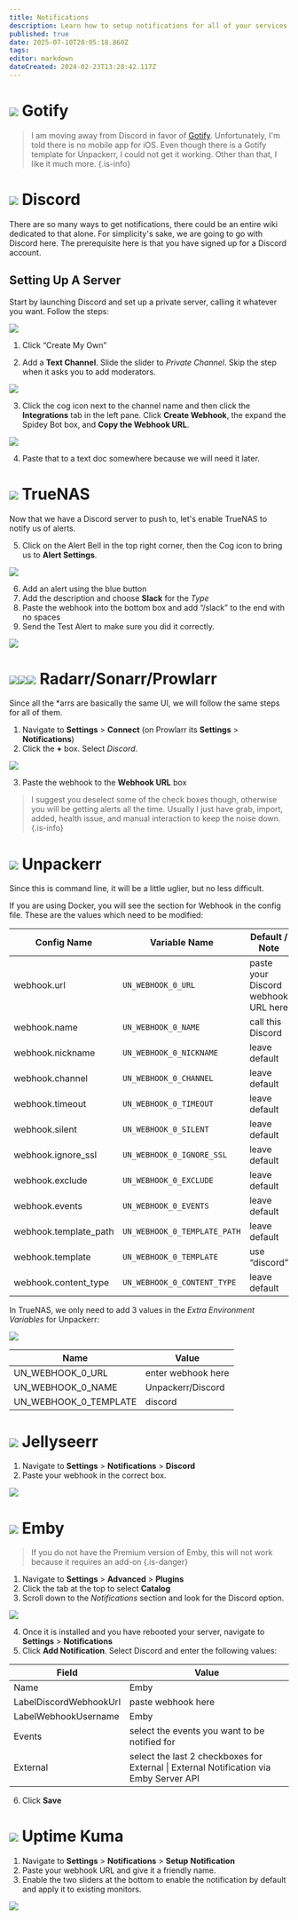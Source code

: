 ```yaml
---
title: Notifications
description: Learn how to setup notifications for all of your services!
published: true
date: 2025-07-10T20:05:18.860Z
tags: 
editor: markdown
dateCreated: 2024-02-23T13:28:42.117Z
---
```


# <img src="/gotify.png" class="tab-icon"> Gotify

> I am moving away from Discord in favor of [Gotify](/gotify). Unfortunately, I'm told there is no mobile app for iOS. Even though there is a Gotify template for Unpackerr, I could not get it working. Other than that, I like it much more.
{.is-info}


# <img src="/discord.png" class="tab-icon"> Discord

There are so many ways to get notifications, there could be an entire wiki dedicated to that alone. For simplicity's sake, we are going to go with Discord here. The prerequisite here is that you have signed up for a Discord account.

## Setting Up A Server

Start by launching Discord and set up a private server, calling it whatever you want. Follow the steps:

![](https://wiki.hydrology.cc/screenshot_from_2024-02-12_17-28-15.png)

1. Click “Create My Own”

1. Add a **Text Channel**. Slide the slider to *Private Channel*. Skip the step when it asks you to add moderators.

![](https://wiki.hydrology.cc/screenshot_from_2024-02-12_17-31-13.png)

3. Click the cog icon next to the channel name and then click the **Integrations** tab in the left pane. Click **Create Webhook**, the expand the Spidey Bot box, and **Copy the Webhook URL**.

![](https://wiki.hydrology.cc/screenshot_from_2024-02-12_17-34-09.png)

4. Paste that to a text doc somewhere because we will need it later. 

# <img src="/truenas.png" class="tab-icon"> TrueNAS

Now that we have a Discord server to push to, let's enable TrueNAS to notify us of alerts.

5. Click on the Alert Bell in the top right corner, then the Cog icon to bring us to **Alert Settings**. 

![](https://wiki.hydrology.cc/screenshot_from_2024-02-12_17-37-33.png)

6. Add an alert using the blue button
7. Add the description and choose **Slack** for the *Type*
8. Paste the webhook into the bottom box and add “/slack” to the end with no spaces
9. Send the Test Alert to make sure you did it correctly.

![](https://wiki.hydrology.cc/screenshot_from_2024-02-12_17-38-44.png)

# <img src="/radarr.png" class="tab-icon"><img src="/sonarr.png" class="tab-icon"><img src="/prowlarr.png" class="tab-icon"> Radarr/Sonarr/Prowlarr

Since all the \*arrs are basically the same UI, we will follow the same steps for all of them.

1. Navigate to **Settings** > **Connect** (on Prowlarr its **Settings** > **Notifications**) 
1. Click the **\+** box. Select *Discord*. 

![](https://wiki.hydrology.cc/screenshot_from_2024-02-12_17-44-43.png)

3. Paste the webhook to the **Webhook URL** box
> I suggest you deselect some of the check boxes though, otherwise you will be getting alerts all the time. Usually I just have grab, import, added, health issue, and manual interaction to keep the noise down.
{.is-info}


# <img src="/unpackerr.png" class="tab-icon"> Unpackerr

Since this is command line, it will be a little uglier, but no less difficult. 

If you are using Docker, you will see the section for Webhook in the config file. These are the values which need to be modified:

| Config Name | Variable Name | Default / Note |
| --- | --- | --- |
| webhook.url | `UN_WEBHOOK_0_URL` | paste your Discord webhook URL here |
| webhook.name | `UN_WEBHOOK_0_NAME` | call this Discord |
| webhook.nickname | `UN_WEBHOOK_0_NICKNAME` | leave default |
| webhook.channel | `UN_WEBHOOK_0_CHANNEL` | leave default |
| webhook.timeout | `UN_WEBHOOK_0_TIMEOUT` | leave default |
| webhook.silent | `UN_WEBHOOK_0_SILENT` | leave default |
| webhook.ignore\_ssl | `UN_WEBHOOK_0_IGNORE_SSL` | leave default |
| webhook.exclude | `UN_WEBHOOK_0_EXCLUDE` | leave default |
| webhook.events | `UN_WEBHOOK_0_EVENTS` | leave default |
| webhook.template\_path | `UN_WEBHOOK_0_TEMPLATE_PATH` | leave default |
| webhook.template | `UN_WEBHOOK_0_TEMPLATE` | use “discord” |
| webhook.content\_type | `UN_WEBHOOK_0_CONTENT_TYPE` | leave default |

In TrueNAS, we only need to add 3 values in the *Extra Environment Variables* for Unpackerr:

![](https://wiki.hydrology.cc/screenshot_from_2024-02-12_17-54-02.png)

| Name | Value |
| --- | --- |
| UN_WEBHOOK_0_URL  | enter webhook here |
| UN_WEBHOOK_0_NAME | Unpackerr/Discord |
|  UN_WEBHOOK_0_TEMPLATE |  discord |


# <img src="/jellyseerr.png" class="tab-icon"> Jellyseerr

1. Navigate to **Settings** > **Notifications** > **Discord** 
1. Paste your webhook in the correct box.

![](https://wiki.hydrology.cc/screenshot_from_2024-02-12_17-56-50.png)

# <img src="/emby.png" class="tab-icon"> Emby

> If you do not have the Premium version of Emby, this will not work because it requires an add-on
{.is-danger}

1. Navigate to **Settings** > **Advanced** > **Plugins**
1. Click the tab at the top to select **Catalog**
1. Scroll down to the *Notifications* section and look for the Discord option.

![](https://wiki.hydrology.cc/screenshot_from_2024-02-12_18-04-23.png)

4. Once it is installed and you have rebooted your server, navigate to **Settings** > **Notifications** 
5. Click **Add Notification**. Select Discord and enter the following values:

|   Field  | Value |
| --- | --- |
| Name | Emby |
| LabelDiscordWebhookUrl | paste webhook here |
| LabelWebhookUsername | Emby |
| Events | select the events you want to be notified for |
| External | select the last 2 checkboxes for External \| External Notification via Emby Server API |

6. Click **Save** 

# <img src="/uptime-kuma.png" class="tab-icon"> Uptime Kuma

1. Navigate to **Settings** > **Notifications** > **Setup** **Notification**
1. Paste your webhook URL and give it a friendly name. 
1. Enable the two sliders at the bottom to enable the notification by default and apply it to existing monitors.

![](https://wiki.hydrology.cc/screenshot_from_2024-02-12_18-36-08.png)